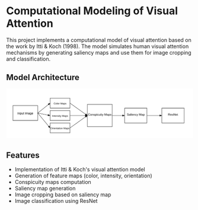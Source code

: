 # Computational Modeling of Visual Attention

This project implements a computational model of visual attention based on the work by Itti & Koch (1998). The model simulates human visual attention mechanisms by generating saliency maps and use them for image cropping and classification.

## Model Architecture

![model](model.png)

## Features

- Implementation of Itti & Koch's visual attention model
- Generation of feature maps (color, intensity, orientation)
- Conspicuity maps computation
- Saliency map generation
- Image cropping based on saliency map
- Image classification using ResNet

